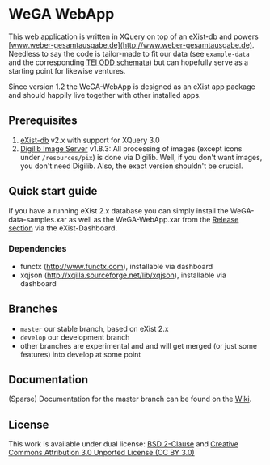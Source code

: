 WeGA WebApp
===========

This web application is written in XQuery on top of an [eXist-db](http://exist-db.org) and powers [www.weber-gesamtausgabe.de](http://www.weber-gesamtausgabe.de). Needless to say the code is tailor-made to fit our data (see `example-data` and the corresponding [TEI ODD schemata](https://github.com/Edirom/WeGA-ODD)) but can hopefully serve as a starting point for likewise ventures.

Since version 1.2 the WeGA-WebApp is designed as an eXist app package and should happily live together with other installed apps.


Prerequisites
-------------

1. [eXist-db](http://exist-db.org/) v2.x with support for XQuery 3.0
2. [Digilib Image Server](http://developer.berlios.de/projects/digilib/) v1.8.3: All processing of images (except icons under `/resources/pix`) is done via Digilib. Well, if you don't want images, you don't need Digilib. Also, the exact version shouldn't be crucial.


Quick start guide
-----------------

If you have a running eXist 2.x database you can simply install the WeGA-data-samples.xar  as well as the WeGA-WebApp.xar from the [Release section](https://github.com/Edirom/WeGA-WebApp/releases) via the eXist-Dashboard.

### Dependencies
* functx (http://www.functx.com), installable via dashboard
* xqjson (http://xqilla.sourceforge.net/lib/xqjson), installable via dashboard



Branches
--------
* `master` our stable branch, based on eXist 2.x
* `develop` our development branch
* other branches are experimental and and will get merged (or just some features) into develop at some point


Documentation
-------------

(Sparse) Documentation for the master branch can be found on the [Wiki](https://github.com/Edirom/WeGA-WebApp/wiki).


License
-------

This work is available under dual license: [BSD 2-Clause](http://opensource.org/licenses/BSD-2-Clause) and [Creative Commons Attribution 3.0 Unported License (CC BY 3.0)](http://creativecommons.org/licenses/by/3.0/)
